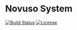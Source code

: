 # Novuso System

[![Build Status](https://travis-ci.org/novuso/system.svg?branch=master)](https://travis-ci.org/novuso/system)
[![License](https://poser.pugx.org/novuso/system/license)](https://packagist.org/packages/novuso/system)
